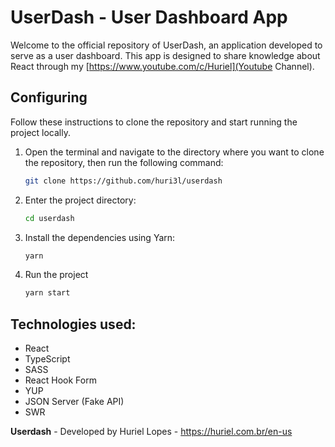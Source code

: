 # UserDash - User Dashboard App

Welcome to the official repository of UserDash, an application developed to serve as a user dashboard. This app is designed to share knowledge about React through my [https://www.youtube.com/c/Huriel](Youtube Channel).

## Configuring
Follow these instructions to clone the repository and start running the project locally.

1. Open the terminal and navigate to the directory where you want to clone the repository, then run the following command:
    ```bash
    git clone https://github.com/huri3l/userdash
    ```
   
2. Enter the project directory:
    ```bash
    cd userdash
    ```
3. Install the dependencies using Yarn:
    ```bash
    yarn
    ```
4. Run the project
    ```bash
    yarn start
    ```

## Technologies used:
- React
- TypeScript
- SASS
- React Hook Form
- YUP
- JSON Server (Fake API)
- SWR


**Userdash** - Developed by Huriel Lopes - https://huriel.com.br/en-us
